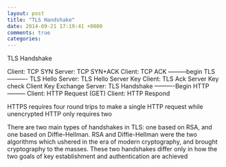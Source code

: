 ```yaml
---
layout: post
title: "TLS Handshake"
date: 2014-09-21 17:19:41 +0000
comments: true
categories: 
---
```

TLS Handshake

Client: TCP SYN
Server: TCP SYN+ACK
Client: TCP ACK
———begin TLS———-
           TLS Hello
Server: TLS Hello
           Server Key
Client: TLS Ack
           Server Key check
           Client Key Exchange
Server: TLS Handshake
———-Begin HTTP———
Client: HTTP Request (GET)
Client: HTTP Respond

HTTPS requires four round trips to make a single HTTP request while unencrypted HTTP only requires two


There are two main types of handshakes in TLS: one based on RSA, and one based on Diffie-Hellman. RSA and Diffie-Hellman were the two algorithms which ushered in the era of modern cryptography, and brought cryptography to the masses. These two handshakes differ only in how the two goals of key establishment and authentication are achieved
